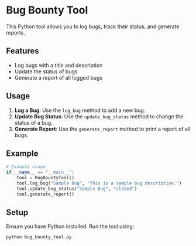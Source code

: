 # Bug Bounty Tool

This Python tool allows you to log bugs, track their status, and generate reports.

## Features
- Log bugs with a title and description
- Update the status of bugs
- Generate a report of all logged bugs

## Usage

1. **Log a Bug**: Use the `log_bug` method to add a new bug.
2. **Update Bug Status**: Use the `update_bug_status` method to change the status of a bug.
3. **Generate Report**: Use the `generate_report` method to print a report of all bugs.

## Example

```python
# Example usage
if __name__ == "__main__":
    tool = BugBountyTool()
    tool.log_bug("Sample Bug", "This is a sample bug description.")
    tool.update_bug_status("Sample Bug", "closed")
    tool.generate_report()
```

## Setup

Ensure you have Python installed. Run the tool using:

```bash
python bug_bounty_tool.py
```
